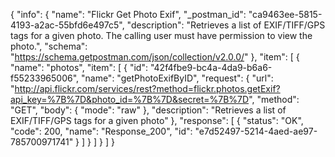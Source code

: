 {
  "info": {
    "name": "Flickr Get Photo Exif",
    "_postman_id": "ca9463ee-5815-4193-a2ac-55bfd6e497c5",
    "description": "Retrieves a list of EXIF/TIFF/GPS tags for a given photo. The calling user must have permission to view the photo.",
    "schema": "https://schema.getpostman.com/json/collection/v2.0.0/"
  },
  "item": [
    {
      "name": "photos",
      "item": [
        {
          "id": "42f4fbe9-bc4a-4da9-b6a6-f55233965006",
          "name": "getPhotoExifByID",
          "request": {
            "url": "http://api.flickr.com/services/rest?method=flickr.photos.getExif?api_key=%7B%7D&photo_id=%7B%7D&secret=%7B%7D",
            "method": "GET",
            "body": {
              "mode": "raw"
            },
            "description": "Retrieves a list of EXIF/TIFF/GPS tags for a given photo"
          },
          "response": [
            {
              "status": "OK",
              "code": 200,
              "name": "Response_200",
              "id": "e7d52497-5214-4aed-ae97-785700971741"
            }
          ]
        }
      ]
    }
  ]
}